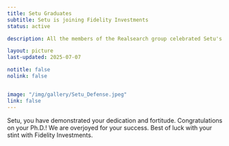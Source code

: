 ```yaml
---
title: Setu Graduates
subtitle: Setu is joining Fidelity Investments
status: active

description: All the members of the Realsearch group celebrated Setu's graduation event. 

layout: picture
last-updated: 2025-07-07

notitle: false
nolink: false 


image: "/img/gallery/Setu_Defense.jpeg"
link: false
---
```


Setu, you have demonstrated your dedication and fortitude. Congratulations on your Ph.D.! We are overjoyed for your success. Best of luck with your stint with Fidelity Investments.
